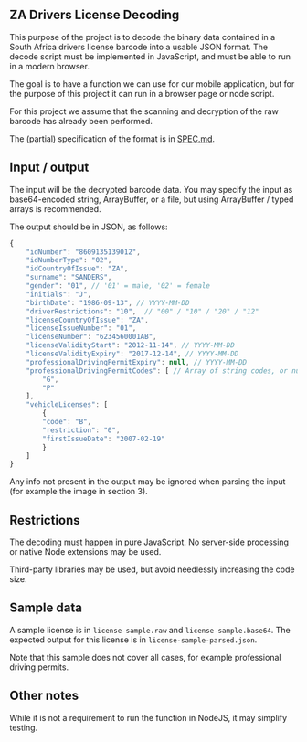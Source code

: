 ## ZA Drivers License Decoding

This purpose of the project is to decode the binary data contained in a South Africa drivers
license barcode into a usable JSON format. The decode script must be implemented in JavaScript,
and must be able to run in a modern browser.

The goal is to have a function we can use for our mobile application, but for the purpose of this project
it can run in a browser page or node script.

For this project we assume that the scanning and decryption of the raw barcode has already been performed.

The (partial) specification of the format is in [SPEC.md](SPEC.md).

## Input / output

The input will be the decrypted barcode data. You may specify the input as base64-encoded string,
ArrayBuffer, or a file, but using ArrayBuffer / typed arrays is recommended.

The output should be in JSON, as follows:

```js
{
    "idNumber": "8609135139012",
    "idNumberType": "02",
    "idCountryOfIssue": "ZA",
    "surname": "SANDERS",
    "gender": "01", // '01' = male, '02' = female
    "initials": "J",
    "birthDate": "1986-09-13", // YYYY-MM-DD
    "driverRestrictions": "10",  // "00" / "10" / "20" / "12"
    "licenseCountryOfIssue": "ZA",
    "licenseIssueNumber": "01",
    "licenseNumber": "6234560001AB",
    "licenseValidityStart": "2012-11-14", // YYYY-MM-DD
    "licenseValidityExpiry": "2017-12-14", // YYYY-MM-DD
    "professionalDrivingPermitExpiry": null, // YYYY-MM-DD
    "professionalDrivingPermitCodes": [ // Array of string codes, or null
        "G",
        "P"
    ],
    "vehicleLicenses": [
        {
        "code": "B",
        "restriction": "0",
        "firstIssueDate": "2007-02-19"
        }
    ]
}
```

Any info not present in the output may be ignored when parsing the input (for example the image in section 3).

## Restrictions

The decoding must happen in pure JavaScript. No server-side processing or native Node extensions
may be used.

Third-party libraries may be used, but avoid needlessly increasing the code size.

## Sample data

A sample license is in `license-sample.raw` and `license-sample.base64`. The expected output
for this license is in `license-sample-parsed.json`.

Note that this sample does not cover all cases, for example professional driving permits.

## Other notes

While it is not a requirement to run the function in NodeJS, it may simplify testing.

